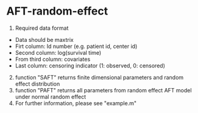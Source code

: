 # AFT-random-effect

1. Required data format
  - Data should be maxtrix
  - Firt column: Id number (e.g. patient id, center id)
  - Second column: log(survival time)
  - From third column: covariates
  - Last column: censoring indicator (1: observed, 0: censored)

2. function "SAFT" returns finite dimensional parameters and random effect distribution
3. function "PAFT" returns all parameters from random effect AFT model under normal random effect
4. For further information, please see "example.m"
   
